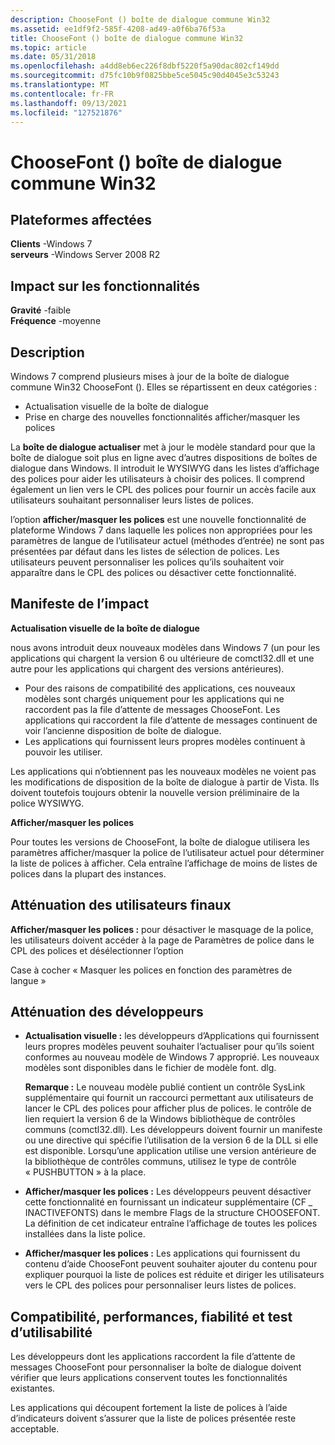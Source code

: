 ```yaml
---
description: ChooseFont () boîte de dialogue commune Win32
ms.assetid: ee1df9f2-585f-4208-ad49-a0f6ba76f53a
title: ChooseFont () boîte de dialogue commune Win32
ms.topic: article
ms.date: 05/31/2018
ms.openlocfilehash: a4dd8eb6ec226f8dbf5220f5a90dac802cf149dd
ms.sourcegitcommit: d75fc10b9f0825bbe5ce5045c90d4045e3c53243
ms.translationtype: MT
ms.contentlocale: fr-FR
ms.lasthandoff: 09/13/2021
ms.locfileid: "127521876"
---
```

# <a name="choosefont-win32-common-dialog"></a>ChooseFont () boîte de dialogue commune Win32

## <a name="affected-platforms"></a>Plateformes affectées

**Clients** -Windows 7  
**serveurs** -Windows Server 2008 R2  









## <a name="feature-impact"></a>Impact sur les fonctionnalités

**Gravité** -faible  
**Fréquence** -moyenne  




## <a name="description"></a>Description

Windows 7 comprend plusieurs mises à jour de la boîte de dialogue commune Win32 ChooseFont (). Elles se répartissent en deux catégories :

-   Actualisation visuelle de la boîte de dialogue
-   Prise en charge des nouvelles fonctionnalités afficher/masquer les polices

La **boîte de dialogue actualiser** met à jour le modèle standard pour que la boîte de dialogue soit plus en ligne avec d’autres dispositions de boîtes de dialogue dans Windows. Il introduit le WYSIWYG dans les listes d’affichage des polices pour aider les utilisateurs à choisir des polices. Il comprend également un lien vers le CPL des polices pour fournir un accès facile aux utilisateurs souhaitant personnaliser leurs listes de polices.

l’option **afficher/masquer les polices** est une nouvelle fonctionnalité de plateforme Windows 7 dans laquelle les polices non appropriées pour les paramètres de langue de l’utilisateur actuel (méthodes d’entrée) ne sont pas présentées par défaut dans les listes de sélection de polices. Les utilisateurs peuvent personnaliser les polices qu’ils souhaitent voir apparaître dans le CPL des polices ou désactiver cette fonctionnalité.

## <a name="manifestation-of-impact"></a>Manifeste de l’impact

**Actualisation visuelle de la boîte de dialogue**

nous avons introduit deux nouveaux modèles dans Windows 7 (un pour les applications qui chargent la version 6 ou ultérieure de comctl32.dll et une autre pour les applications qui chargent des versions antérieures).

-   Pour des raisons de compatibilité des applications, ces nouveaux modèles sont chargés uniquement pour les applications qui ne raccordent pas la file d’attente de messages ChooseFont. Les applications qui raccordent la file d’attente de messages continuent de voir l’ancienne disposition de boîte de dialogue.
-   Les applications qui fournissent leurs propres modèles continuent à pouvoir les utiliser.

Les applications qui n’obtiennent pas les nouveaux modèles ne voient pas les modifications de disposition de la boîte de dialogue à partir de Vista. Ils doivent toutefois toujours obtenir la nouvelle version préliminaire de la police WYSIWYG.

**Afficher/masquer les polices**

Pour toutes les versions de ChooseFont, la boîte de dialogue utilisera les paramètres afficher/masquer la police de l’utilisateur actuel pour déterminer la liste de polices à afficher. Cela entraîne l’affichage de moins de listes de polices dans la plupart des instances.

## <a name="end-user-mitigation"></a>Atténuation des utilisateurs finaux

**Afficher/masquer les polices :** pour désactiver le masquage de la police, les utilisateurs doivent accéder à la page de Paramètres de police dans le CPL des polices et désélectionner l’option

Case à cocher « Masquer les polices en fonction des paramètres de langue »

## <a name="developer-mitigation"></a>Atténuation des développeurs

-   **Actualisation visuelle :** les développeurs d’Applications qui fournissent leurs propres modèles peuvent souhaiter l’actualiser pour qu’ils soient conformes au nouveau modèle de Windows 7 approprié. Les nouveaux modèles sont disponibles dans le fichier de modèle font. dlg.

    **Remarque :** Le nouveau modèle publié contient un contrôle SysLink supplémentaire qui fournit un raccourci permettant aux utilisateurs de lancer le CPL des polices pour afficher plus de polices. le contrôle de lien requiert la version 6 de la Windows bibliothèque de contrôles communs (comctl32.dll). Les développeurs doivent fournir un manifeste ou une directive qui spécifie l’utilisation de la version 6 de la DLL si elle est disponible. Lorsqu’une application utilise une version antérieure de la bibliothèque de contrôles communs, utilisez le type de contrôle « PUSHBUTTON » à la place.

-   **Afficher/masquer les polices :** Les développeurs peuvent désactiver cette fonctionnalité en fournissant un indicateur supplémentaire (CF \_ INACTIVEFONTS) dans le membre Flags de la structure CHOOSEFONT. La définition de cet indicateur entraîne l’affichage de toutes les polices installées dans la liste police.
-   **Afficher/masquer les polices :** Les applications qui fournissent du contenu d’aide ChooseFont peuvent souhaiter ajouter du contenu pour expliquer pourquoi la liste de polices est réduite et diriger les utilisateurs vers le CPL des polices pour personnaliser leurs listes de polices.

## <a name="compatibility-performance-reliability-and-usability-testing"></a>Compatibilité, performances, fiabilité et test d’utilisabilité

Les développeurs dont les applications raccordent la file d’attente de messages ChooseFont pour personnaliser la boîte de dialogue doivent vérifier que leurs applications conservent toutes les fonctionnalités existantes.

Les applications qui découpent fortement la liste de polices à l’aide d’indicateurs doivent s’assurer que la liste de polices présentée reste acceptable.

 

 



